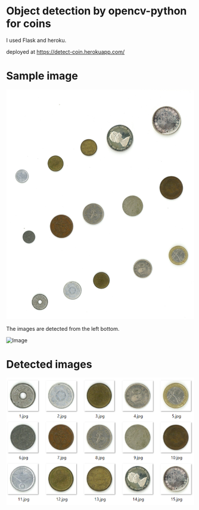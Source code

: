 # Object detection by opencv-python for coins

I used Flask and heroku.

deployed at https://detect-coin.herokuapp.com/

# Sample image

![Image](https://github.com/Fukasawa-gu/detect-coin/blob/master/static/images/test_before.jpg?raw=true)

The images are detected from the left bottom.

![Image](https://github.com/Fukasawa-gu/detect-coin/blob/master/static/images/test_after.jpg?raw=true)

# Detected images

![Image2](https://github.com/Fukasawa-gu/detect-coin/blob/master/static/images/test2.png?raw=true)

